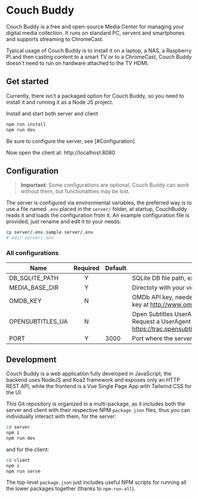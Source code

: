 # Couch Buddy

Couch Buddy is a free and open-source Media Center for managing your digital media collection. It runs on standard PC, servers and smartphones and supports streaming to ChromeCast.

Typical usage of Couch Buddy is to install it on a laptop, a NAS, a Raspberry PI and then casting content to a smart TV or to a ChromeCast, Couch Buddy doesn't need to run on hardware attached to the TV HDMI.

## Get started

Currently, there isn't a packaged option for Couch Buddy, so you need to install it and running it as a Node JS project.

Install and start both server and client

```sh
npm run install
npm run dev
```

Be sure to configure the server, see [#Configuration]

Now open the client at: http://localhost:8080

## Configuration

> **Important**: Some configurations are optional, Couch Buddy can work without them, but functionalities may be lost.

The server is configured via environmental variables, the preferred way is to use a file
named `.env` placed in the `server/` folder, at startup, CouchBuddy reads it and loads the
configuration from it. An example configuration file is provided, just rename and edit it
to your needs:

```sh
cp server/.env.sample server/.env
# edit server/.env
```

### All configurations

|Name               |Required|Default|Description|
|-------------------|:-:|-------|-----------|
|DB_SQLITE_PATH     | Y ||SQLite DB file path, ex: `db.sqlite`|
|MEDIA_BASE_DIR     | Y ||Directoty with your video files, ex: `/media/luca/MyHDD/videos/`|
|OMDB_KEY           | N ||OMDb API key, needed for getting movies info. Register and get your key at http://www.omdbapi.com/apikey.aspx|
|OPENSUBTITLES_UA   | N ||Open Subtitles UserAgent, needed for downloading movies subs. Request a UserAgent at https://trac.opensubtitles.org/projects/opensubtitles/wiki/DevReadFirst|
|PORT               | Y |3000|Port where the server listens|

## Development

Couch Buddy is a web application fully developed in JavaScript, the backend uses NodeJS and Koa2 framework and exposes only an HTTP REST API, while the frontend is a Vue Single Page App with Tailwind CSS for the UI.

This Git repository is organized in a multi-package, as it includes both the server and client with their respective NPM `package.json` files, thus you can individually interact with them, for the server:

```sh
cd server
npm i
npm run dev
```

and for the client:
```sh
cd client
npm i
npm run serve
```

The top-level `package.json` just includes useful NPM scripts for running all the lower packages together (thanks to `npm-run-all`).

